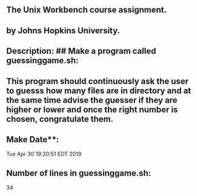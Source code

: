 ## The Unix Workbench course assignment.
## by Johns Hopkins University.
## Description:  ## Make a program called  **guessinggame.sh**:
## This program should continuously ask the user to guesss how many files are in directory and at the same time advise the guesser if they are higher or lower and once the right number is chosen, **congratulate them.**
## Make Date**:
Tue Apr 30 19:20:51 EDT 2019
## Number of lines in guessinggame.sh:
34
